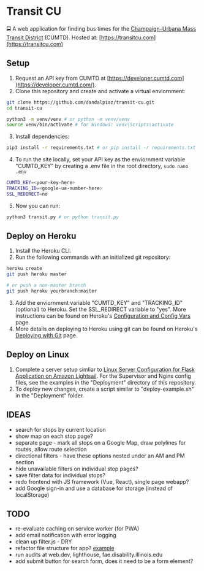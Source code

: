 # Transit CU

🚍 A web application for finding bus times for the [Champaign–Urbana Mass Transit District](https://mtd.org/) (CUMTD). Hosted at: [https://transitcu.com](https://transitcu.com)

## Setup

1. Request an API key from CUMTD at [https://developer.cumtd.com](https://developer.cumtd.com/).
2. Clone this repository and create and activate a virtual enviornment:

```bash
git clone https://github.com/dandalpiaz/transit-cu.git
cd transit-cu

python3 -m venv/venv # or python -m venv/venv
source venv/bin/activate # for Windows: venv\Scripts\activate
```

3. Install dependencies:

```bash
pip3 install -r requirements.txt # or pip install -r requirements.txt
```

4. To run the site locally, set your API key as the enviornment variable "CUMTD_KEY" by creating a .env file in the root directory, `sudo nano .env`

```bash
CUMTD_KEY=<your-key-here>
TRACKING_ID=<google-ua-number-here>
SSL_REDIRECT=no
```

5. Now you can run:

```bash
python3 transit.py # or python transit.py
```

## Deploy on Heroku

1. Install the Heroku CLI.
2. Run the following commands with an initialized git repository:

```bash
heroku create
git push heroku master

# or push a non-master branch
git push heroku yourbranch:master
```

3. Add the enviornment variable "CUMTD_KEY" and "TRACKING_ID" (optional) to Heroku. Set the SSL_REDIRECT variable to "yes". More instructions can be found on Heroku's [Configuration and Config Vars](https://devcenter.heroku.com/articles/config-vars) page. 
4. More details on deploying to Heroku using git can be found on Heroku's [Deploying with Git](https://devcenter.heroku.com/articles/git) page.

## Deploy on Linux

1. Complete a server setup simliar to [Linux Server Configuration for Flask Application on Amazon Lightsail](https://github.com/dandalpiaz/flask-lightsail). For the Supervisor and Nginx config files, see the examples in the "Deployment" directory of this repository.
2. To deploy new changes, create a script similar to "deploy-example.sh" in the "Deployment" folder.

## IDEAS

- search for stops by current location
- show map on each stop page?
- separate page - mark all stops on a Google Map, draw polylines for routes, allow route selection
- directional filters - have these options nested under an AM and PM section
- hide unavailable filters on individual stop pages?
- save filter data for individual stops?
- redo frontend with JS framework (Vue, React), single page webapp?
- add Google sign-in and use a database for storage (instead of localStorage)

## TODO

- re-evaluate caching on service worker (for PWA)
- add email notification with error logging
- clean up filter.js - DRY
- refactor file structure for app? [example](https://github.com/miguelgrinberg/flasky)
- run audits at web.dev, lighthouse, fae.disability.illinois.edu
- add submit button for search form, does it need to be a form element?
